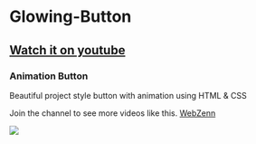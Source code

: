 # Glowing-Button

## [Watch it on youtube](https://youtu.be/Uz8mGVJiPl8)
### Animation Button

Beautiful project style button with animation using HTML & CSS

Join the channel to see more videos like this. [WebZenn](https://www.youtube.com/@WebZenn?sub_confirmation=1)

![](/image.jpg)
